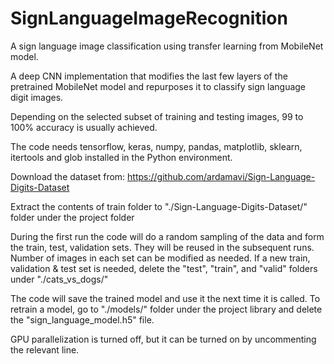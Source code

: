 # SignLanguageImageRecognition
A sign language image classification using transfer learning from MobileNet model. 

A deep CNN implementation that modifies the last few layers of the pretrained MobileNet model and repurposes it to classify sign language digit images.

Depending on the selected subset of training and testing images, 99 to 100% accuracy is usually achieved.

The code needs tensorflow, keras, numpy, pandas, matplotlib, sklearn, itertools and glob installed in the Python environment.

Download the dataset from: https://github.com/ardamavi/Sign-Language-Digits-Dataset

Extract the contents of train folder to "./Sign-Language-Digits-Dataset/" folder under the project folder

During the first run the code will do a random sampling of the data and form the train, test, validation sets. They will be reused in the subsequent runs. Number of images in each set can be modified as needed. If a new train, validation & test set is needed, delete the "test", "train", and "valid" folders under "./cats_vs_dogs/"

The code will save the trained model and use it the next time it is called. To retrain a model, go to "./models/" folder under the project library and delete the "sign_language_model.h5" file.

GPU parallelization is turned off, but it can be turned on by uncommenting the relevant line.
